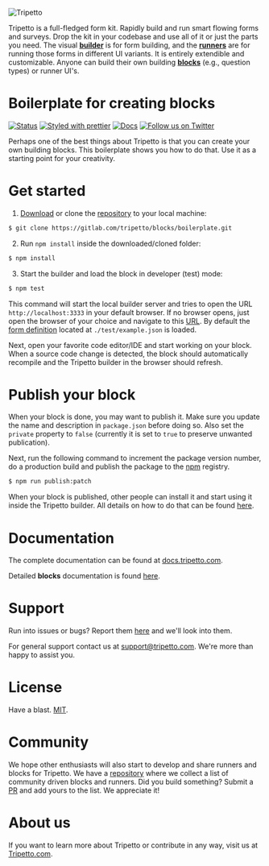 ![Tripetto](https://unpkg.com/tripetto/assets/banner.svg)

Tripetto is a full-fledged form kit. Rapidly build and run smart flowing forms and surveys. Drop the kit in your codebase and use all of it or just the parts you need. The visual [**builder**](https://www.npmjs.com/package/tripetto) is for form building, and the [**runners**](https://www.npmjs.com/package/tripetto-runner-foundation) are for running those forms in different UI variants. It is entirely extendible and customizable. Anyone can build their own building [**blocks**](https://docs.tripetto.com/guide/blocks) (e.g., question types) or runner UI's.

# Boilerplate for creating blocks
[![Status](https://gitlab.com/tripetto/blocks/boilerplate/badges/master/pipeline.svg)](https://gitlab.com/tripetto/blocks/boilerplate/commits/master)
[![Styled with prettier](https://img.shields.io/badge/styled_with-prettier-ff69b4.svg)](https://github.com/prettier/prettier)
[![Docs](https://img.shields.io/badge/docs-website-blue.svg)](https://docs.tripetto.com/guide/blocks)
[![Follow us on Twitter](https://img.shields.io/twitter/follow/tripetto.svg?style=social&label=Follow)](https://twitter.com/tripetto)

Perhaps one of the best things about Tripetto is that you can create your own building blocks. This boilerplate shows you how to do that. Use it as a starting point for your creativity.

# Get started
1. [Download](https://gitlab.com/tripetto/blocks/boilerplate/repository/master/archive.zip) or clone the [repository](https://gitlab.com/tripetto/blocks/boilerplate) to your local machine:
```bash
$ git clone https://gitlab.com/tripetto/blocks/boilerplate.git
```

2. Run `npm install` inside the downloaded/cloned folder:
```bash
$ npm install
```

3. Start the builder and load the block in developer (test) mode:
```bash
$ npm test
```

This command will start the local builder server and tries to open the URL `http://localhost:3333` in your default browser. If no browser opens, just open the browser of your choice and navigate to this [URL](http://localhost:3333). By default the [form definition](https://docs.tripetto.com/guide/builder/#definitions) located at `./test/example.json` is loaded.

Next, open your favorite code editor/IDE and start working on your block. When a source code change is detected, the block should automatically recompile and the Tripetto builder in the browser should refresh.

# Publish your block
When your block is done, you may want to publish it. Make sure you update the name and description in `package.json` before doing so. Also set the `private` property to `false` (currently it is set to `true` to preserve unwanted publication).

Next, run the following command to increment the package version number, do a production build and publish the package to the [npm](https://www.npmjs.com/) registry.

```bash
$ npm run publish:patch
```

When your block is published, other people can install it and start using it inside the Tripetto builder. All details on how to do that can be found [here](https://docs.tripetto.com/guide/builder/).

# Documentation
The complete documentation can be found at [docs.tripetto.com](https://docs.tripetto.com).

Detailed **blocks** documentation is found [here](https://docs.tripetto.com/guide/blocks/).

# Support
Run into issues or bugs? Report them [here](https://gitlab.com/tripetto/blocks/boilerplate/issues) and we'll look into them.

For general support contact us at [support@tripetto.com](mailto:support@tripetto.com). We're more than happy to assist you.

# License
Have a blast. [MIT](https://opensource.org/licenses/MIT).

# Community
We hope other enthusiasts will also start to develop and share runners and blocks for Tripetto. We have a [repository](https://github.com/tripetto/community) where we collect a list of community driven blocks and runners. Did you build something? Submit a [PR](https://github.com/tripetto/community/pulls) and add yours to the list. We appreciate it!

# About us
If you want to learn more about Tripetto or contribute in any way, visit us at [Tripetto.com](https://tripetto.com/).
